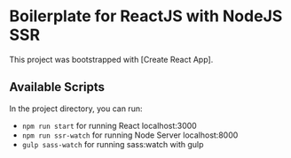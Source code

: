 # Boilerplate for ReactJS with NodeJS SSR

This project was bootstrapped with [Create React App]. 

## Available Scripts

In the project directory, you can run:
- `npm run start` for running React localhost:3000
- `npm run ssr-watch` for running Node Server localhost:8000
- `gulp sass-watch` for running sass:watch with gulp


